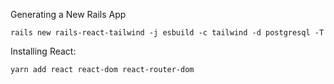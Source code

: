 Generating a New Rails App

`
  rails new rails-react-tailwind -j esbuild -c tailwind -d postgresql -T
`

Installing React:

`
yarn add react react-dom react-router-dom
`
